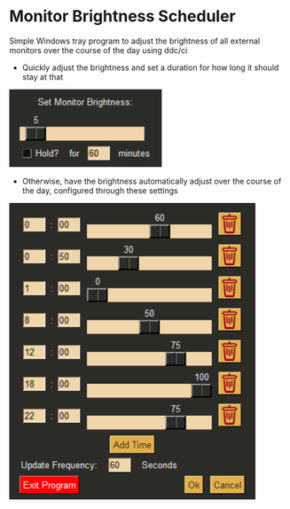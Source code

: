 # Monitor Brightness Scheduler
Simple Windows tray program to adjust the brightness of all external monitors over the course of the day using ddc/ci

* Quickly adjust the brightness and set a duration for how long it should stay at that

![Brightness Slider](https://github.com/amrahm/MonitorBrightnessScheduler/blob/main/sample_images/slider.png?raw=true)

* Otherwise, have the brightness automatically adjust over the course of the day, configured through these settings

![Settings](https://github.com/amrahm/MonitorBrightnessScheduler/blob/main/sample_images/settings.png?raw=true)
